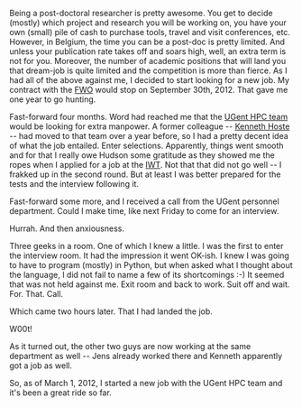 Being a post-doctoral researcher is pretty awesome. You get to decide (mostly)
which project and research you will be working on, you have your own (small)
pile of cash to purchase tools, travel and visit conferences, etc. However, in
Belgium, the time you can be a post-doc is pretty limited. And unless your
publication rate takes off and soars high, well, an extra term is not for you.
Moreover, the number of academic positions that will land you that dream-job is
quite limited and the competition is more than fierce. As I had all of the above
against me, I decided to start looking for a new job. My contract with the
[FWO](http://www.fwo.be) would stop on September 30th, 2012. That gave me one
year to go hunting.

Fast-forward four months. Word had reached me that the [UGent HPC
team](http://hpc.ugent.be) would be looking for extra manpower. A former
colleague -- [Kenneth Hoste](http://boegel.kejo.be) -- had moved to that team
over a year before, so I had a pretty decent idea of what the job entailed.
Enter selections. Apparently, things went smooth and for that I really owe
Hudson some gratitude as they showed me the ropes when I applied for a job at
the [IWT](http://www.iwt.be). Not that that did not go well -- I frakked up in
the second round. But at least I was better prepared for the tests and the
interview following it.

Fast-forward some more, and I received a call from the UGent personnel
department. Could I make time, like next Friday to come for an interview.

Hurrah. And then anxiousness.

Three geeks in a room. One of which I knew a little. I was the first to enter
the interview room. It had the impression it went OK-ish. I knew I was going to
have to program (mostly) in Python, but when asked what I thought about the
language, I did not fail to name a few of its shortcomings :-) It seemed that
was not held against me. Exit room and back to work. Suit off and wait. For.
That. Call.

Which came two hours later. That I had landed the job.

W00t!

As it turned out, the other two guys are now working at the same department as
well -- Jens already worked there and Kenneth apparently got a job as well.

So, as of March 1, 2012, I started a new job with the UGent HPC team and it's
been a great ride so far.
